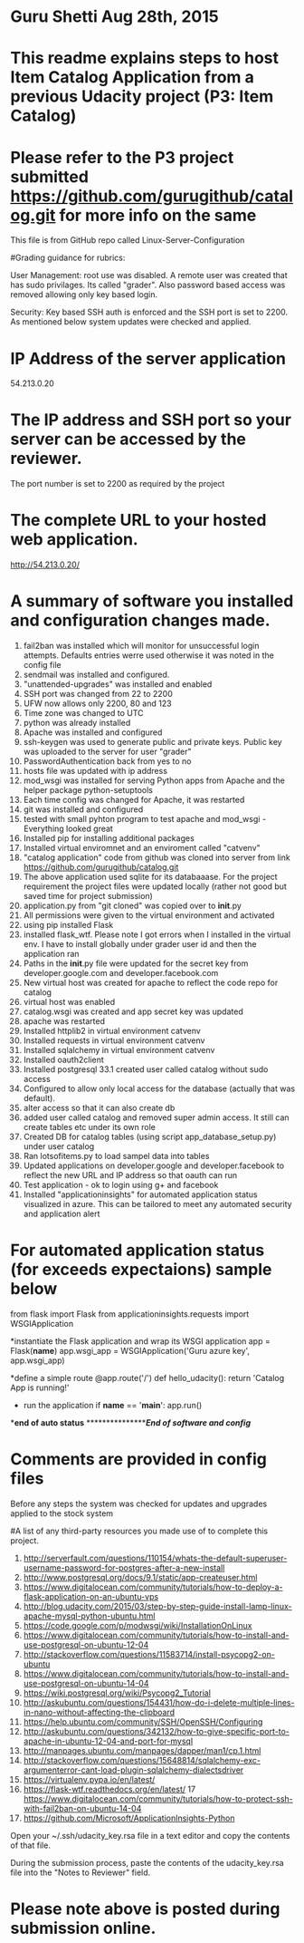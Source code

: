 # Guru Shetti Aug 28th, 2015
# This readme explains steps to host Item Catalog Application from a previous Udacity project (P3: Item Catalog)
# Please refer to the P3 project submitted https://github.com/gurugithub/catalog.git for more info on the same


This file is from GitHub repo called Linux-Server-Configuration

#Grading guidance for rubrics:

User Management: root use was disabled. A remote user was created that has sudo privilages. Its called "grader". Also password based access was removed allowing only key based login.

Security: Key based SSH auth is enforced and the SSH port is set to 2200. As mentioned below system updates were checked and applied.

# IP Address of the server application

54.213.0.20

# The IP address and SSH port so your server can be accessed by the reviewer.

The port number is set to 2200 as required by the project

# The complete URL to your hosted web application.

http://54.213.0.20/

# A summary of software you installed and configuration changes made.

1. fail2ban was installed which will monitor for unsuccessful login attempts. Defaults entries werre used otherwise it was noted in the config file
2. sendmail was installed and configured.
3. "unattended-upgrades" was installed and enabled
4. SSH port was changed from 22 to 2200
5. UFW now allows only 2200, 80 and 123
6. Time zone was changed to UTC
7. python was already installed
8. Apache was installed and configured
9. ssh-keygen was used to generate public and private keys. Public key was uploaded to the server for user "grader"
10. PasswordAuthentication back from yes to no
11. hosts file was updated with ip address
12. mod_wsgi was installed for serving Python apps from Apache and the helper package python-setuptools
13. Each time config was changed for Apache, it was restarted
14. git was installed and configured
15. tested with small pyhton program to test apache and mod_wsgi - Everything looked great
16. Installed pip for installing additional packages
17. Installed virtual enviromnet and an enviroment called "catvenv"
18. "catalog application" code from github was cloned into server from link https://github.com/gurugithub/catalog.git
19. The above application used sqlite for its databaaase. For the project requirement the project files were updated locally (rather not good but saved time for project submission)
20. application.py from "git cloned" was copied over to __init__.py
21. All permissions were given to the virtual environment and activated
22. using pip installed Flask
23. installed flask_wtf. Please note I got errors when I installed in the virtual env. I have to install globally under grader user id and then the application ran
24. Paths in the __init__.py file were updated for the secret key from developer.google.com and developer.facebook.com
25. New virtual host was created for apache to reflect the code repo for catalog
26. virtual host was enabled
27. catalog.wsgi was created and app secret key was updated
28. apache was restarted
29. Installed httplib2 in virtual environment catvenv
30. Installed requests in virtual environment catvenv
31. Installed sqlalchemy in virtual environment catvenv
32. Installed oauth2client 
33. Installed postgresql
33.1 created user called catalog without sudo access
34. Configured to allow only local access for the database (actually that was default). 
35. alter access so that it can also create db
36. added user called catalog and removed super admin access. It still can create tables etc under its own role
37. Created DB for catalog tables (using script app_database_setup.py) under user catalog
38. Ran lotsofitems.py to load sampel data into tables
39. Updated applications on developer.google and developer.facebook to reflect the new URL and IP address so that oauth can run
40. Test application - ok to login using g+ and facebook
41. Installed "applicationinsights" for automated application status visualized in azure. This can be tailored to meet any automated security and application alert

# For automated application status (for exceeds expectaions) sample below

from flask import Flask
from applicationinsights.requests import WSGIApplication

*instantiate the Flask application and wrap its WSGI application
app = Flask(__name__)
app.wsgi_app = WSGIApplication('Guru azure key', app.wsgi_app)

*define a simple route
@app.route('/')
def hello_udacity():
    return 'Catalog App is running!'

* run the application
if __name__ == '__main__':
    app.run()

*****************end of auto status****************
********************************End of software and config*****************

# Comments are provided in config files

Before any steps the system was checked for updates and upgrades applied to the stock system



#A list of any third-party resources you made use of to complete this project.

1. http://serverfault.com/questions/110154/whats-the-default-superuser-username-password-for-postgres-after-a-new-install
2. http://www.postgresql.org/docs/9.1/static/app-createuser.html
3. https://www.digitalocean.com/community/tutorials/how-to-deploy-a-flask-application-on-an-ubuntu-vps
4. http://blog.udacity.com/2015/03/step-by-step-guide-install-lamp-linux-apache-mysql-python-ubuntu.html
5. https://code.google.com/p/modwsgi/wiki/InstallationOnLinux
6. https://www.digitalocean.com/community/tutorials/how-to-install-and-use-postgresql-on-ubuntu-12-04
7. http://stackoverflow.com/questions/11583714/install-psycopg2-on-ubuntu
8. https://www.digitalocean.com/community/tutorials/how-to-install-and-use-postgresql-on-ubuntu-14-04
9. https://wiki.postgresql.org/wiki/Psycopg2_Tutorial
10. http://askubuntu.com/questions/154431/how-do-i-delete-multiple-lines-in-nano-without-affecting-the-clipboard
11. https://help.ubuntu.com/community/SSH/OpenSSH/Configuring
12. http://askubuntu.com/questions/342132/how-to-give-specific-port-to-apache-in-ubuntu-12-04-and-port-for-mysql
13. http://manpages.ubuntu.com/manpages/dapper/man1/cp.1.html
14. http://stackoverflow.com/questions/15648814/sqlalchemy-exc-argumenterror-cant-load-plugin-sqlalchemy-dialectsdriver
15. https://virtualenv.pypa.io/en/latest/
16. https://flask-wtf.readthedocs.org/en/latest/
17 https://www.digitalocean.com/community/tutorials/how-to-protect-ssh-with-fail2ban-on-ubuntu-14-04
18. https://github.com/Microsoft/ApplicationInsights-Python

Open your ~/.ssh/udacity_key.rsa file in a text editor and copy the contents of that file.

During the submission process, paste the contents of the udacity_key.rsa file into the "Notes to Reviewer" field.

# Please note above is posted during submission online. 
